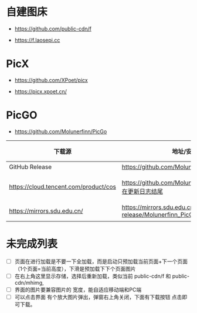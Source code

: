 # 自建图床 

- https://github.com/public-cdn/f

- https://f.laosepi.cc


# PicX

- https://github.com/XPoet/picx

- https://picx.xpoet.cn/


# PicGO

- https://github.com/Molunerfinn/PicGo

| 下载源 | 地址/安装方式 | 平台 | 备注 |
| --- | --- | --- | --- |
| GitHub Release | https://github.com/Molunerfinn/PicGo/releases | All | 国内下载速度可能会慢 |
| https://cloud.tencent.com/product/cos | https://github.com/Molunerfinn/PicGo/releases 附在更新日志结尾 | All | 感谢 https://cloud.tencent.com/product/cos 提供的赞助支持 |
| https://mirrors.sdu.edu.cn/ | https://mirrors.sdu.edu.cn/github-release/Molunerfinn_PicGo | All | 感谢 https://mirrors.sdu.edu.cn/ 提供的镜像支持 |


# 未完成列表

- [ ] 页面在进行加载是不要一下全加载，而是启动只预加载当前页面+下一个页面（1个页面=当前高度），下滑是预加载下下个页面图片
- [ ] 在右上角这里显示存储，选择后重新加载，类似当前 public-cdn/f  和 public-cdn/mhimg, 
- [ ] 界面的图片要兼容图片的 宽度，能自适应移动端和PC端
- [ ] 可以点击界面 有个放大图片弹出，弹窗右上角关闭，下面有下载按钮 点击即可下载。
